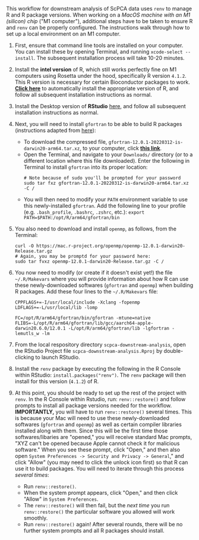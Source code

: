 This workflow for downstream analysis of ScPCA data uses `renv` to manage R and R package versions.
When working on a _MacOS machine with an M1 (silicon) chip_ ("M1 computer"), additional steps have to be taken to ensure R and `renv` can be properly configured. 
The instructions walk through how to set up a local environment on an M1 computer.


1. First, ensure that command line tools are installed on your computer. 
You can install these by opening Terminal, and running `xcode-select --install`. 
The subsequent installation process will take 10-20 minutes.

2. Install the **intel version** of R, which still works perfectly fine on M1 computers using Rosetta under the hood, specifically R version `4.1.2`. 
This R version is necessary for certain Bioconductor packages to work.
[**Click here**](https://cran.r-project.org/bin/macosx/base/R-4.1.2.pkg) to automatically install the appropriate version of R, and follow all subsequent installation instructions as normal.

3. Install the Desktop version of **RStudio** [here](https://www.rstudio.com/products/rstudio/download/#download), and follow all subsequent installation instructions as normal.

4. Next, you will need to install `gfortran` to be able to build R packages (instructions adapted from [here](https://mac.r-project.org/tools/)):
    * To download the compressed file, `gfortran-12.0.1-20220312-is-darwin20-arm64.tar.xz`,  to your computer, click [**this link**](https://mac.r-project.org/tools/gfortran-12.0.1-20220312-is-darwin20-arm64.tar.xz). 
    * Open the Terminal, and navigate to your `Downloads/` directory (or to a different location where this file downloaded). Enter the following in Terminal to install `gfortran` into its proper location:
        ```
        # Note because of sudo you'll be prompted for your password
        sudo tar fxz gfortran-12.0.1-20220312-is-darwin20-arm64.tar.xz -C /
        ```
    * You will then need to modify your `PATH` environment variable to use this newly-installed `gfortran`. Add the following line to your profile (e.g. `.bash_profile`, `.bashrc`, `.zshrc`, etc.):
            ```
            export PATH=$PATH:/opt/R/arm64/gfortran/bin
            ```
5. You also need to download and install `openmp`, as follows, from the Terminal:
    ```
    curl -O https://mac.r-project.org/openmp/openmp-12.0.1-darwin20-Release.tar.gz
    # Again, you may be promptd for your password here:
    sudo tar fvxz openmp-12.0.1-darwin20-Release.tar.gz -C /
    ```

6. You now need to modify (or create if it doesn't exist yet!) the file `~/.R/Makevars` where you will provide information about how R can use these newly-downloaded softwares (`gfortran` and `openmp`) when building R packages.
Add these four lines to the `~/.R/Makevars` file:
    ```
    CPPFLAGS+=-I/usr/local/include -Xclang -fopenmp
    LDFLAGS+=-L/usr/local/lib -lomp

    FC=/opt/R/arm64/gfortran/bin/gfortran -mtune=native
    FLIBS=-L/opt/R/arm64/gfortran/lib/gcc/aarch64-apple-darwin20.6.0/12.0.1 -L/opt/R/arm64/gfortran/lib -lgfortran -lemutls_w -lm
    ```

7. From the local respository directory `scpca-downstream-analysis`, open the RStudio Project file `scpca-downstream-analysis.Rproj` by double-clicking to launch RStudio.

8. Install the `renv` package by executing the following in the R Console within RStudio: `install.packages("renv")`. 
The `renv` package will then install for this version (`4.1.2`) of R.

9. At this point, you should be ready to set up the rest of the project with `renv`. 
In the R Console within Rstudio, run: `renv::restore()` and follow prompts to install all package versions needed for the workflow.
**IMPORTANTLY,** you will have to run `renv::restore()` several times.
This is because your Mac will need to use these newly-downloaded softwares (`gfortran` and `openmp`) as well as certain compiler libraries installed along with them.
Since this will be the first time those softwares/libaries are "opened," you will receive standard Mac prompts, "XYZ can't be opened because Apple cannot check it for malicious software."
When you see these prompt, click "Open," and then also open `System Preferences -> Security and Privacy -> General`," and click "Allow" (you may need to click the unlock icon first) so that R can use it to build packages.
You will need to iterate through this process *several times*: 
    * Run `renv::restore()`.
    * When the system prompt appears, click "Open," and then click "Allow" in `System Preferences`.
    * The `renv::restore()` will then fail, but the _next time_ you run `renv::restore()` the particular software you allowed will work smoothly.
    * Run `renv::restore()` again!
After several rounds, there will be no further system prompts and all R packages should install.

